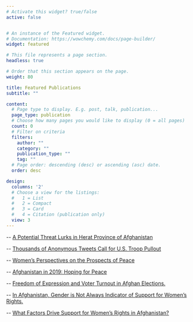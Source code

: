 ```yaml
---
# Activate this widget? true/false
active: false


# An instance of the Featured widget.
# Documentation: https://wowchemy.com/docs/page-builder/
widget: featured

# This file represents a page section.
headless: true

# Order that this section appears on the page.
weight: 80

title: Featured Publications
subtitle: ""

content:
  # Page type to display. E.g. post, talk, publication...
  page_type: publication
  # Choose how many pages you would like to display (0 = all pages)
  count: 0
  # Filter on criteria
  filters:
    author: ""
    category: ""
    publication_type: ""
    tag: ""
  # Page order: descending (desc) or ascending (asc) date.
  order: desc

design:
  columns: '2'
  # Choose a view for the listings:
  #   1 = List
  #   2 = Compact
  #   3 = Card
  #   4 = Citation (publication only)
  view: 3
---
```


-- [A Potential Threat Lurks in Herat Province of Afghanistan](https://kabulnow.com/2021/03/a-potential-threat-lurks-in-herat/)

-- [Thousands of Anonymous Tweets Call for U.S. Troop Pullout](https://tolonews.com/opinion-170035)

-- [Women’s Perspectives on the Prospects of Peace](https://drive.google.com/file/d/1rlnLDxnbE55lvfjT9xrmv7qZpqjWi7r8/view?fbclid=IwAR10Khgbyonh6I1Qs6RW3t4W0GQwvXJwDucfLJCdc4dxQjTs2IL9CBKg66I)

-- [Afghanistan in 2019: Hoping for Peace](https://asiafoundation.org/2019/12/04/afghanistan-in-2019-hoping-for-peace/)

-- [Freedom of Expression and Voter Turnout in Afghan Elections.](https://asiafoundation.org/2018/06/20/by-the-numbers-freedom-of-expression-and-voter-turnout-in-afghan-elections/)

-- [In Afghanistan, Gender is Not Always Indicator of Support for Women’s Rights.](https://asiafoundation.org/2017/12/13/afghanistan-gender-not-always-indicator-support-womens-rights/)

-- [What Factors Drive Support for Women’s Rights in Afghanistan?](https://asiafoundation.org/2017/05/17/factors-drive-support-womens-rights-afghanistan/)
